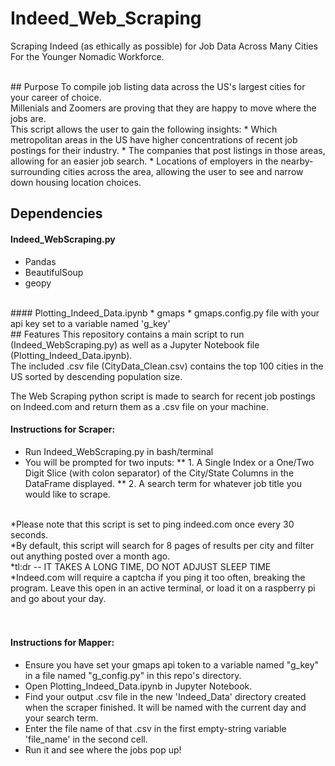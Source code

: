 # Indeed_Web_Scraping
Scraping Indeed (as ethically as possible) for Job Data Across Many Cities For the Younger Nomadic Workforce.<br>

<br>
## Purpose
To compile job listing data across the US's largest cities for your career of choice.<br>
Millenials and Zoomers are proving that they are happy to move where the jobs are.<br>
This script allows the user to gain the following insights:
* Which metropolitan areas in the US have higher concentrations of recent job postings for their industry.
* The companies that post listings in those areas, allowing for an easier job search.
* Locations of employers in the nearby-surrounding cities across the area, allowing the user to see and narrow down housing location choices.
<br>


## Dependencies 
#### Indeed_WebScraping.py
* Pandas
* BeautifulSoup
* geopy

<br>
#### Plotting_Indeed_Data.ipynb
* gmaps
* gmaps.config.py file with your api key set to a variable named 'g_key'

<br>
## Features
This repository contains a main script to run (Indeed_WebScraping.py) as well as a Jupyter Notebook file (Plotting_Indeed_Data.ipynb).<br>
The included .csv file (CityData_Clean.csv) contains the top 100 cities in the US sorted by descending population size.<br>

The Web Scraping python script is made to search for recent job postings on Indeed.com and return them as a .csv file on your machine.<br>
#### Instructions for Scraper:
* Run Indeed_WebScraping.py in bash/terminal
* You will be prompted for two inputs:
** 1. A Single Index or a One/Two Digit Slice (with colon separator) of the City/State Columns in the DataFrame displayed.
** 2. A search term for whatever job title you would like to scrape.
<br> 
*Please note that this script is set to ping indeed.com once every 30 seconds.<br>
*By default, this script will search for 8 pages of results per city and filter out anything posted over a month ago.<br>
*tl:dr -- IT TAKES A LONG TIME, DO NOT ADJUST SLEEP TIME<br>
*Indeed.com will require a captcha if you ping it too often, breaking the program. Leave this open in an active terminal, or load it on a raspberry pi and go about your day.<br>
<br>
<br>

#### Instructions for Mapper:
* Ensure you have set your gmaps api token to a variable named "g_key" in a file named "g_config.py" in this repo's directory.
* Open Plotting_Indeed_Data.ipynb in Jupyter Notebook.
* Find your output .csv file in the new 'Indeed_Data' directory created when the scraper finished. It will be named with the current day and your search term.
* Enter the file name of that .csv in the first empty-string variable 'file_name' in the second cell.
* Run it and see where the jobs pop up!





